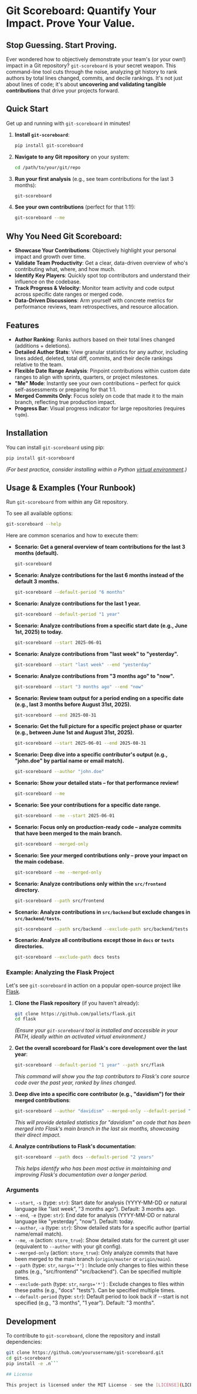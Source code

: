 # Git Scoreboard: Quantify Your Impact. Prove Your Value.

## Stop Guessing. Start Proving.

Ever wondered how to objectively demonstrate your team's (or your own!) impact in a Git repository? `git-scoreboard` is your secret weapon. This command-line tool cuts through the noise, analyzing git history to rank authors by total lines changed, commits, and decile rankings. It's not just about lines of code; it's about **uncovering and validating tangible contributions** that drive your projects forward.

## Quick Start

Get up and running with `git-scoreboard` in minutes!

1.  **Install `git-scoreboard`**:
    ```bash
    pip install git-scoreboard
    ```

2.  **Navigate to any Git repository** on your system:
    ```bash
    cd /path/to/your/git/repo
    ```

3.  **Run your first analysis** (e.g., see team contributions for the last 3 months):
    ```bash
    git-scoreboard
    ```

4.  **See your own contributions** (perfect for that 1:1!):
    ```bash
    git-scoreboard --me
    ```

## Why You Need Git Scoreboard:

*   **Showcase Your Contributions**: Objectively highlight your personal impact and growth over time.
*   **Validate Team Productivity**: Get a clear, data-driven overview of who's contributing what, where, and how much.
*   **Identify Key Players**: Quickly spot top contributors and understand their influence on the codebase.
*   **Track Progress & Velocity**: Monitor team activity and code output across specific date ranges or merged code.
*   **Data-Driven Discussions**: Arm yourself with concrete metrics for performance reviews, team retrospectives, and resource allocation.

## Features

-   **Author Ranking**: Ranks authors based on their total lines changed (additions + deletions).
-   **Detailed Author Stats**: View granular statistics for any author, including lines added, deleted, total diff, commits, and their decile rankings relative to the team.
-   **Flexible Date Range Analysis**: Pinpoint contributions within custom date ranges to align with sprints, quarters, or project milestones.
-   **"Me" Mode**: Instantly see your own contributions – perfect for quick self-assessments or preparing for that 1:1. 
-   **Merged Commits Only**: Focus solely on code that made it to the main branch, reflecting true production impact.
-   **Progress Bar**: Visual progress indicator for large repositories (requires `tqdm`).

## Installation

You can install `git-scoreboard` using pip:

```bash
pip install git-scoreboard
```
*(For best practice, consider installing within a Python [virtual environment](https://docs.python.org/3/library/venv.html).)*

## Usage & Examples (Your Runbook)

Run `git-scoreboard` from within any Git repository.

To see all available options:
```bash
git-scoreboard --help
```

Here are common scenarios and how to execute them:

-   **Scenario: Get a general overview of team contributions for the last 3 months (default).**
    ```bash
    git-scoreboard
    ```

-   **Scenario: Analyze contributions for the last 6 months instead of the default 3 months.**
    ```bash
    git-scoreboard --default-period "6 months"
    ```

-   **Scenario: Analyze contributions for the last 1 year.**
    ```bash
    git-scoreboard --default-period "1 year"
    ```

-   **Scenario: Analyze contributions from a specific start date (e.g., June 1st, 2025) to today.**
    ```bash
    git-scoreboard --start 2025-06-01
    ```

-   **Scenario: Analyze contributions from "last week" to "yesterday".**
    ```bash
    git-scoreboard --start "last week" --end "yesterday"
    ```

-   **Scenario: Analyze contributions from "3 months ago" to "now".**
    ```bash
    git-scoreboard --start "3 months ago" --end "now"
    ```

-   **Scenario: Review team output for a period ending on a specific date (e.g., last 3 months before August 31st, 2025).**
    ```bash
    git-scoreboard --end 2025-08-31
    ```

-   **Scenario: Get the full picture for a specific project phase or quarter (e.g., between June 1st and August 31st, 2025).**
    ```bash
    git-scoreboard --start 2025-06-01 --end 2025-08-31
    ```

-   **Scenario: Deep dive into a specific contributor's output (e.g., "john.doe" by partial name or email match).**
    ```bash
    git-scoreboard --author "john.doe"
    ```

-   **Scenario: Show *your* detailed stats – for that performance review!**
    ```bash
    git-scoreboard --me
    ```

-   **Scenario: See your contributions for a specific date range.**
    ```bash
    git-scoreboard --me --start 2025-06-01
    ```

-   **Scenario: Focus only on production-ready code – analyze commits that have been merged to the main branch.**
    ```bash
    git-scoreboard --merged-only
    ```

-   **Scenario: See *your* merged contributions only – prove your impact on the main codebase.**
    ```bash
    git-scoreboard --me --merged-only
    ```

-   **Scenario: Analyze contributions only within the `src/frontend` directory.**
    ```bash
    git-scoreboard --path src/frontend
    ```

-   **Scenario: Analyze contributions in `src/backend` but exclude changes in `src/backend/tests`.**
    ```bash
    git-scoreboard --path src/backend --exclude-path src/backend/tests
    ```

-   **Scenario: Analyze all contributions except those in `docs` or `tests` directories.**
    ```bash
    git-scoreboard --exclude-path docs tests
    ```

### Example: Analyzing the Flask Project

Let's see `git-scoreboard` in action on a popular open-source project like [Flask](https://github.com/pallets/flask).

1.  **Clone the Flask repository** (if you haven't already):
    ```bash
    git clone https://github.com/pallets/flask.git
    cd flask
    ```
    *(Ensure your `git-scoreboard` tool is installed and accessible in your PATH, ideally within an activated virtual environment.)*

2.  **Get the overall scoreboard for Flask's core development over the last year**:
    ```bash
    git-scoreboard --default-period "1 year" --path src/flask
    ```
    *This command will show you the top contributors to Flask's core source code over the past year, ranked by lines changed.*

3.  **Deep dive into a specific core contributor (e.g., "davidism") for their merged contributions**:
    ```bash
    git-scoreboard --author "davidism" --merged-only --default-period "6 months"
    ```
    *This will provide detailed statistics for "davidism" on code that has been merged into Flask's main branch in the last six months, showcasing their direct impact.*

4.  **Analyze contributions to Flask's documentation**:
    ```bash
    git-scoreboard --path docs --default-period "2 years"
    ```
    *This helps identify who has been most active in maintaining and improving Flask's documentation over a longer period.*

### Arguments

-   `--start`, `-s` (type: `str`): Start date for analysis (YYYY-MM-DD or natural language like "last week", "3 months ago"). Default: 3 months ago.
-   `--end`, `-e` (type: `str`): End date for analysis (YYYY-MM-DD or natural language like "yesterday", "now"). Default: today.
-   `--author`, `-a` (type: `str`): Show detailed stats for a specific author (partial name/email match).
-   `--me`, `-m` (action: `store_true`): Show detailed stats for the current git user (equivalent to `--author` with your git config).
-   `--merged-only` (action: `store_true`): Only analyze commits that have been merged to the main branch (`origin/master` or `origin/main`).
-   `--path` (type: `str`, `nargs='*'`) : Include only changes to files within these paths (e.g., "src/frontend" "src/backend"). Can be specified multiple times.
-   `--exclude-path` (type: `str`, `nargs='*'`) : Exclude changes to files within these paths (e.g., "docs" "tests"). Can be specified multiple times.
-   `--default-period` (type: `str`): Default period to look back if --start is not specified (e.g., "3 months", "1 year"). Default: "3 months".

## Development

To contribute to `git-scoreboard`, clone the repository and install dependencies:

```bash
git clone https://github.com/yourusername/git-scoreboard.git
cd git-scoreboard
pip install -e .n```

## License

This project is licensed under the MIT License - see the [LICENSE](LICENSE) file for details.
